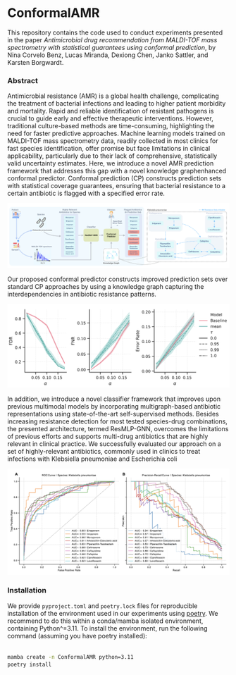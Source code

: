 # ConformalAMR

This repository contains the code used to conduct experiments presented in the paper _Antimicrobial drug recommendation from MALDI-TOF mass spectrometry with statistical guarantees using conformal prediction_, by Nina Corvelo Benz, Lucas Miranda, Dexiong Chen, Janko Sattler, and Karsten Borgwardt.

### Abstract

Antimicrobial resistance (AMR) is a global health challenge, complicating the treatment of
bacterial infections and leading to higher patient morbidity and mortality. Rapid and reliable identification of resistant pathogens is crucial to guide early and effective therapeutic interventions. However, traditional culture-based methods are time-consuming, highlighting the need for faster predictive approaches. Machine learning models trained on MALDI-TOF mass spectrometry data, readily collected
in most clinics for fast species identification, offer promise but face limitations in clinical applicability, particularly due to their lack of comprehensive, statistically valid uncertainty estimates. Here, we introduce a novel AMR prediction framework that addresses this gap with a novel knowledge graphenhanced conformal predictor. Conformal prediction (CP) constructs prediction sets with statistical
coverage guarantees, ensuring that bacterial resistance to a certain antibiotic is flagged with a specified
error rate. 

![Conformal framework](images/pipeline.png "Conformal prediction pipeline.")

Our proposed conformal predictor constructs improved prediction sets over standard CP approaches by using a knowledge graph capturing the interdependencies in antibiotic resistance patterns.

![Conformal performance](images/conformal.png "Our knowledge-graph-enhanced conformal predictor leads to a lower FDR than non-enhanced baselines for a fixed confidence score.")

In addition, we introduce a novel classifier framework that improves upon previous multimodal models by incorporating multigraph-based antibiotic representations using state-of-the-art self-supervised
methods. Besides increasing resistance detection for most tested species-drug combinations, the presented architecture, termed ResMLP-GNN, overcomes the limitations of previous efforts and supports
multi-drug antibiotics that are highly relevant in clinical practice. We successfully evaluated our approach on a set of highly-relevant antibiotics, commonly used in clinics to treat infections with Klebsiella pneumoniae and Escherichia coli

![ROC and PR curves](images/curves.png "ResMLP-GNN reaches SOTA performance when predicting antimicrobial resistance from MALDI-TOF and drug structure.")

### Installation

We provide `pyproject.toml` and `poetry.lock` files for reproducible installation of the environment used in our experiments using [poetry](). We recommend to do this within a conda/mamba isolated environment, containing Python^=3.11. To install the environment, run the following command (assuming you have poetry installed):

```bash

mamba create -n ConformalAMR python=3.11
poetry install

```
